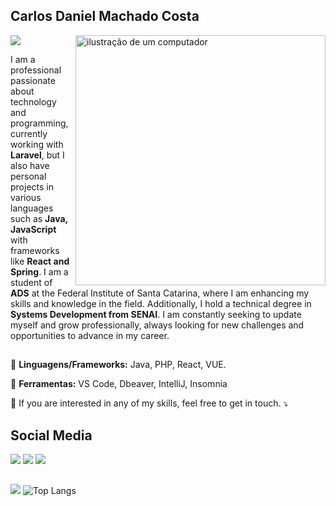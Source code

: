 ## Carlos Daniel Machado Costa
![](https://komarev.com/ghpvc/?username=CarlossDMC&color=006bed)
<img src="https://raw.githubusercontent.com/MicaelliMedeiros/micaellimedeiros/master/image/computer-illustration.png" alt="ilustração de um computador" min-width="400px" max-width="400px" width="400px" align="right">
<p align="left"> 
I am a professional passionate about technology and programming, currently working with <strong>Laravel</strong>, but I also have personal projects in various languages such as <strong>Java, JavaScript</strong> with frameworks like <strong>React and Spring</strong>.
I am a student of <strong>ADS</strong> at the Federal Institute of Santa Catarina, where I am enhancing my skills and knowledge in the field. Additionally, I hold a technical degree in <strong>Systems Development from SENAI</strong>.
I am constantly seeking to update myself and grow professionally, always looking for new challenges and opportunities to advance in my career.<br>

</p>

##

<p align="left">
  🦄 <Strong>Linguagens/Frameworks:</Strong> Java, PHP, React, VUE.
</p>

<p align="left">
  💼 <Strong>Ferramentas:</Strong> VS Code, Dbeaver, IntelliJ, Insomnia
</p>

<p align="left">
  💌 If you are interested in any of my skills, feel free to get in touch. ⤵️
</p>





## Social Media

  <a href="https://www.instagram.com/carlosdmcs/" target="_blank"><img src="https://img.shields.io/badge/-Instagram-%23E4405F?style=for-the-badge&logo=instagram&logoColor=white" target="_blank"></a>
  <a href = "carlosdaniel.mc@hotmail.com"><img src="https://img.shields.io/badge/-Gmail-%23333?style=for-the-badge&logo=gmail&logoColor=white" target="_blank"></a>
  <a href="https://www.linkedin.com/in/CarlosDMC/" target="_blank"><img src="https://img.shields.io/badge/-LinkedIn-%230077B5?style=for-the-badge&logo=linkedin&logoColor=white" target="_blank"></a> 

##


![](https://nirzak-streak-stats.vercel.app/?user=CarlossDMC&theme=github_dark&hide_border=true)
![Top Langs](https://github-readme-stats.vercel.app/api/top-langs/?username=CarlossDMC&theme=github_dark&hide_border=true&count_private=true&layout=compact&card_width=500&hide=html,css)



